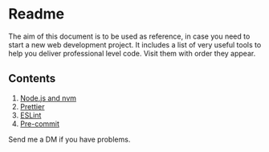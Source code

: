 # Readme

The aim of this document is to be used as reference, in case you need to start a new web development project. It includes a list of very useful tools to help you deliver professional level code. Visit them with order they appear.

## Contents

1. [Node.js and nvm](https://github.com/tBaronDar/webdev-essential-tools/blob/main/node.md)
2. [Prettier](https://github.com/tBaronDar/webdev-essential-tools/blob/main/prettier.md)
3. [ESLint](https://github.com/tBaronDar/webdev-essential-tools/blob/main/eslint.md)
4. [Pre-commit](https://github.com/tBaronDar/webdev-essential-tools/blob/main/pre-commit.md)

Send me a DM if you have problems.
